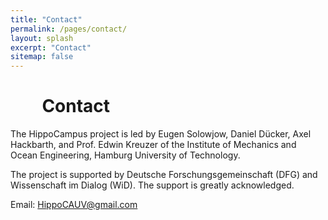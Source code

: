 ```yaml
---
title: "Contact"
permalink: /pages/contact/
layout: splash
excerpt: "Contact"
sitemap: false
---
```


<div style="margin-left:10%; margin-right:10%; text-align: justify">
<h1>Contact</h1>
</div>

The HippoCampus project is led by Eugen Solowjow, Daniel Dücker, Axel Hackbarth, and Prof. Edwin Kreuzer of the Institute of Mechanics and Ocean Engineering, Hamburg University of Technology.

The project is supported by Deutsche Forschungsgemeinschaft (DFG) and Wissenschaft im Dialog (WiD). The support is greatly acknowledged.

Email: HippoCAUV@gmail.com
